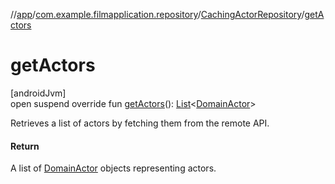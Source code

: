 //[app](../../../index.md)/[com.example.filmapplication.repository](../index.md)/[CachingActorRepository](index.md)/[getActors](get-actors.md)

# getActors

[androidJvm]\
open suspend override fun [getActors](get-actors.md)(): [List](https://kotlinlang.org/api/latest/jvm/stdlib/kotlin.collections/-list/index.html)&lt;[DomainActor](../../com.example.filmapplication.domain/-domain-actor/index.md)&gt;

Retrieves a list of actors by fetching them from the remote API.

#### Return

A list of [DomainActor](../../com.example.filmapplication.domain/-domain-actor/index.md) objects representing actors.
